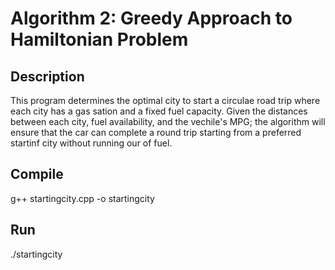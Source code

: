 # Algorithm 2: Greedy Approach to Hamiltonian Problem

## Description
This program determines the optimal city to start a circulae road trip where each city has a gas sation and a fixed fuel capacity. Given the distances between each city, fuel availability, and the vechile's MPG; the algorithm will ensure that the car can complete a round trip starting from a preferred startinf city without running our of fuel.

## Compile

g++ startingcity.cpp -o startingcity

## Run

./startingcity

